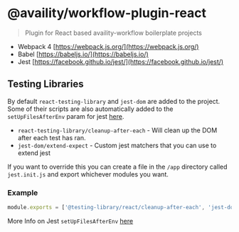 # @availity/workflow-plugin-react

> Plugin for React based availity-workflow boilerplate projects

-   Webpack 4 [https://webpack.js.org/](https://webpack.js.org/)
-   Babel [https://babeljs.io/](https://babeljs.io/)
-   Jest [https://facebook.github.io/jest/](https://facebook.github.io/jest/)

## Testing Libraries

By default `react-testing-library` and `jest-dom` are added to the project. Some of their scripts are also automatically added to the `setUpFilesAfterEnv` param for jest [here](./test.js#42).

-   `react-testing-library/cleanup-after-each` - Will clean up the DOM after each test has ran.
-   `jest-dom/extend-expect` - Custom jest matchers that you can use to extend jest

If you want to override this you can create a file in the `/app` directory called `jest.init.js` and export whichever modules you want.

### Example

```javascript
module.exports = ['@testing-library/react/cleanup-after-each', 'jest-dom/extend-expect'];
```

More Info on Jest `setUpFilesAfterEnv` [here](https://jestjs.io/docs/en/configuration#setupfilesafterenv-array)

